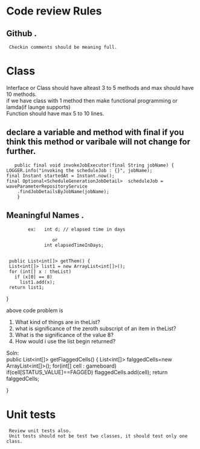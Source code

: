 # Code review Rules

## Github .  
     Checkin comments should be meaning full.


# Class

 Interface or Class should have alteast 3 to 5 methods and max should have 10 methods.     
 if we have class with 1 method then make functional programming or lamda(if launge supports)    
 Function should have max 5 to 10 lines.    
 
## declare a variable and method with final if you think this method or varibale will not change for further.    
       public final void invokeJobExecutor(final String jobName) {
    LOGGER.info("invoking the scheduleJob : {}", jobName);
    final Instant startedAt = Instant.now();
    final Optional<ScheduleGenerationJobDetail>  scheduleJob = waveParameterRepositoryService
        .findJobDetailsByJobName(jobName);
        }
       
  ## Meaningful Names . 
            ex:   int d; // elapsed time in days
                     
                     or 
                  int elapsedTimeInDays;
  
  
     public List<int[]> getThem() {
     List<int[]> list1 = new ArrayList<int[]>();
     for (int[] x : theList)
       if (x[0] == 8)
         list1.add(x);
     return list1;
   }
   
   above code problem is
   1) What kind of things are in theList?
   2) what is significance of the zeroth subscript of an item in theList?
   3) What is the significance of the value 8?
   4) How would i use the list begin returned?
   
   Soln:   
   public List<int[]> getFlaggedCells() {
       List<int[]> falggedCells=new ArrayList<int[]>();
       for(int[] cell : gameboard)
       if(cell[STATUS_VALUE]==FAGGED)
              flaggedCells.add(cell);
              return falggedCells;
                 
   }
   
  
# Unit tests
     Review unit tests also.
     Unit tests should not be test two classes, it should test only one class.
     
